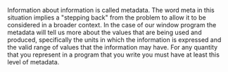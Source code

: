 Information about information is called metadata. The word meta in this situation implies a "stepping back" from the problem to allow it to be considered in a broader context. In the case of our window program the metadata will tell us more about the values that are being used and produced, specifically the units in which the information is expressed and the valid range of values that the information may have. For any quantity that you represent in a program that you write you must have at least this level of metadata.